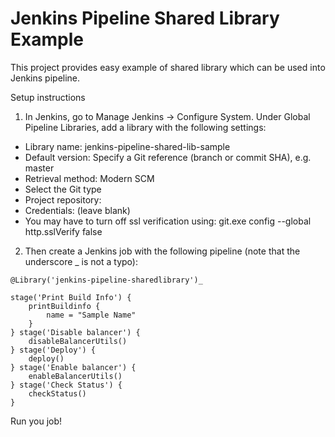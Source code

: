 # Jenkins Pipeline Shared Library Example

This project provides easy example of shared library which can be used into Jenkins pipeline.

Setup instructions

1. In Jenkins, go to Manage Jenkins → Configure System. Under Global Pipeline Libraries, add a library with the following settings:
  * Library name: jenkins-pipeline-shared-lib-sample
  * Default version: Specify a Git reference (branch or commit SHA), e.g. master
  * Retrieval method: Modern SCM
  * Select the Git type
  * Project repository: <Your project repository>
  * Credentials: (leave blank)
  * You may have to turn off ssl verification using:     git.exe config --global http.sslVerify false

2. Then create a Jenkins job with the following pipeline (note that the underscore _ is not a typo):

```
@Library('jenkins-pipeline-sharedlibrary')_

stage('Print Build Info') {
    printBuildinfo {
        name = "Sample Name"
    }
} stage('Disable balancer') {
    disableBalancerUtils()
} stage('Deploy') {
    deploy()
} stage('Enable balancer') {
    enableBalancerUtils()
} stage('Check Status') {
    checkStatus()
}
```

Run you job!
